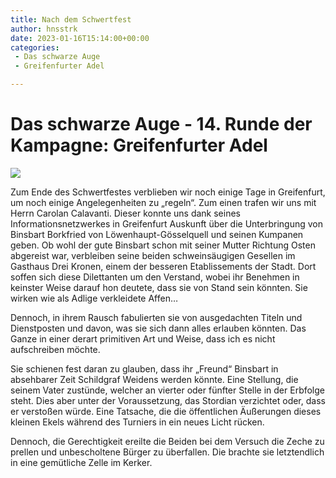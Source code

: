 ```yaml
---
title: Nach dem Schwertfest
author: hnsstrk
date: 2023-01-16T15:14:00+00:00
categories:
 - Das schwarze Auge
 - Greifenfurter Adel

---
```

# Das schwarze Auge - 14. Runde der Kampagne: Greifenfurter Adel

![](/uploads/00116-409490178-painting-of-a-medieval-tavern-tavern-bar-dive-fantasy-dnd-indoor-ambient-volumetric-light-unreal-engine-octane-rend.png)

Zum Ende des Schwertfestes verblieben wir noch einige Tage in Greifenfurt, um noch einige Angelegenheiten zu &#8222;regeln&#8220;. Zum einen trafen wir uns mit Herrn Carolan Calavanti. Dieser konnte uns dank seines Informationsnetzwerkes in Greifenfurt Auskunft über die Unterbringung von Binsbart Borkfried von Löwenhaupt-Gösselquell und seinen Kumpanen geben. Ob wohl der gute Binsbart schon mit seiner Mutter Richtung Osten abgereist war, verbleiben seine beiden schweinsäugigen Gesellen im Gasthaus Drei Kronen, einem der besseren Etablissements der Stadt. Dort soffen sich diese Dilettanten um den Verstand, wobei ihr Benehmen in keinster Weise darauf hon deutete, dass sie von Stand sein könnten. Sie wirken wie als Adlige verkleidete Affen…

Dennoch, in ihrem Rausch fabulierten sie von ausgedachten Titeln und Dienstposten und davon, was sie sich dann alles erlauben könnten. Das Ganze in einer derart primitiven Art und Weise, dass ich es nicht aufschreiben möchte.

Sie schienen fest daran zu glauben, dass ihr &#8222;Freund&#8220; Binsbart in absehbarer Zeit Schildgraf Weidens werden könnte. Eine Stellung, die seinem Vater zustünde, welcher an vierter oder fünfter Stelle in der Erbfolge steht. Dies aber unter der Voraussetzung, das Stordian verzichtet oder, dass er verstoßen würde. Eine Tatsache, die die öffentlichen Äußerungen dieses kleinen Ekels während des Turniers in ein neues Licht rücken.

Dennoch, die Gerechtigkeit ereilte die Beiden bei dem Versuch die Zeche zu prellen und unbescholtene Bürger zu überfallen. Die brachte sie letztendlich in eine gemütliche Zelle im Kerker.